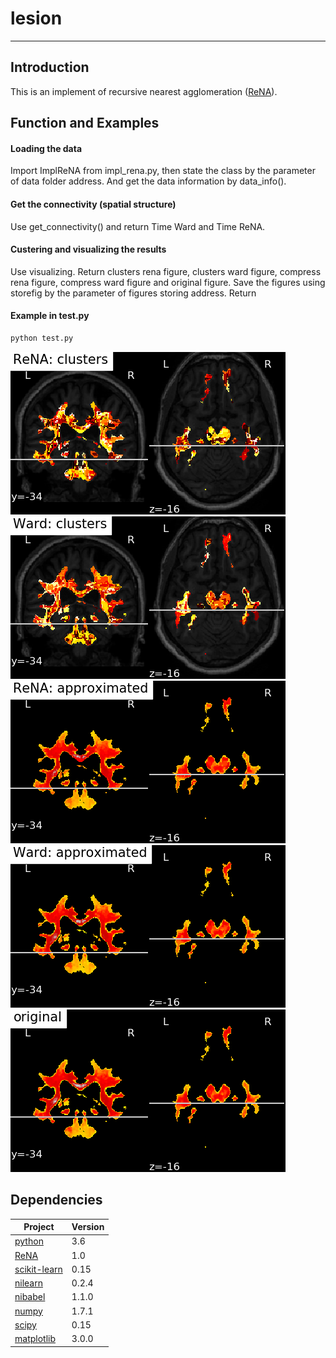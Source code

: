 # lesion
---

## Introduction

This is an implement of recursive nearest agglomeration ([ReNA](https://github.com/ahoyosid/ReNA)).

## Function and Examples

#### Loading the data

Import ImplReNA from impl_rena.py, then state the class by the parameter of data folder address. And get the data information by data_info().

#### Get the connectivity (spatial structure)

Use get_connectivity() and return Time Ward and Time ReNA.

#### Custering and visualizing the results

Use visualizing. Return clusters rena figure, clusters ward figure, compress rena figure, compress ward figure and original figure.
Save the figures using storefig by the parameter of figures storing address. Return 

#### Example in test.py

```python
python test.py
```

![](figures/TBI_INVDD132CG0/T1/clusters_rena.png)
![](figures/TBI_INVDD132CG0/T1/clusters_ward.png)
![](figures/TBI_INVDD132CG0/T1/compress_rena.png)
![](figures/TBI_INVDD132CG0/T1/compress_ward.png)
![](figures/TBI_INVDD132CG0/T1/original.png)

## Dependencies

| Project | Version |
|---------|-------------|
| [python]       | 3.6 |
| [ReNA]         | 1.0 |
| [scikit-learn] | 0.15 |
| [nilearn]      | 0.2.4 |
| [nibabel]      | 1.1.0 |
| [numpy]        | 1.7.1 |
| [scipy]        | 0.15 |
| [matplotlib]   | 3.0.0 |

[python]: https://www.python.org/
[ReNA]: https://github.com/ahoyosid/ReNA
[scikit-learn]: http://scikit-learn.org/stable/
[nilearn]: https://nilearn.github.io/
[nibabel]: http://nipy.org/nibabel/
[numpy]: http://www.numpy.org/
[scipy]: https://www.scipy.org/
[matplotlib]:  https://matplotlib.org/